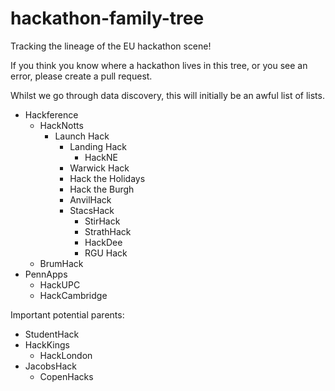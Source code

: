 # hackathon-family-tree
Tracking the lineage of the EU hackathon scene! 

If you think you know where a hackathon lives in this tree, or you see an error, please create a pull request. 

Whilst we go through data discovery, this will initially be an awful list of lists. 

- Hackference
  - HackNotts
    - Launch Hack
      - Landing Hack
        - HackNE
      - Warwick Hack
      - Hack the Holidays
      - Hack the Burgh
      - AnvilHack
      - StacsHack
        - StirHack
        - StrathHack
        - HackDee
        - RGU Hack
  - BrumHack
- PennApps
  - HackUPC
  - HackCambridge
 
Important potential parents: 

- StudentHack
- HackKings
  - HackLondon
- JacobsHack
  - CopenHacks
